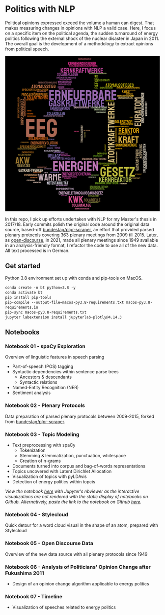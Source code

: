 # Politics with NLP

Political opinions expressed exceed the volume a human can digest. That makes measuring changes in opinions with NLP a valid case. Here, I focus on a specific item on the political agenda, the sudden turnaround of energy politics following the external shock of the nuclear disaster in Japan in 2011. The overall goal is the development of a methodology to extract opinions from political speech.

![atom wordcloud](docs/atom.png)

In this repo, I pick up efforts undertaken with NLP for my Master's thesis in 2017/18. Early commits polish the original code around the original data source, based-off [bundestag/plpr-scraper](https://github.com/bundestag/plpr-scraper), an effort that provided parsed plenary protocols covering 363 plenary meetings from 2009 till 2015. Later, as [open-discourse](https://github.com/open-discourse/open-discourse), in 2021, made all plenary meetings since 1949 available in an analysis-friendly format, I refactor the code to use all of the new data. All text processed is in German.

## Get started

Python 3.8 environment set up with conda and pip-tools on MacOS.

```shell
conda create -n bt python=3.8 -y
conda activate bt
pip install pip-tools
pip-compile --output-file=macos-py3.8-requirements.txt macos-py3.8-requirements.in
pip-sync macos-py3.8-requirements.txt
jupyter labextension install jupyterlab-plotly@4.14.3
```

## Notebooks

### Notebook 01 - spaCy Exploration

Overview of linguistic features in speech parsing

- Part-of-speech (POS) tagging
- Syntactic dependencies within sentence parse trees
  - Ancestors & descendants
  - Syntactic relations
- Named-Entity Recognition (NER)
- Sentiment analysis

### Notebook 02 - Plenary Protocols

Data preparation of parsed plenary protocols between 2009-2015, forked from [bundestag/plpr-scraper](https://github.com/bundestag/plpr-scraper).

### Notebook 03 - Topic Modeling

- Text preprocessing with spaCy
  - Tokenization
  - Stemming & lemmatization, punctuation, whitespace
  - Creation of n-grams
- Documents turned into corpus and bag-of-words representations
- Topics uncovered with Latent Dirichlet Allocation
- Visualization of topics with pyLDAvis
- Detection of energy politics within topcis

_View the notebook [here](https://nbviewer.jupyter.org/github/sebas-seck/bundestag_nlp/blob/main/nb_03_topic_modelling.ipynb#topic=0&lambda=1&term=) with Jupyter's nbviewer as the interactive visualizations are not rendered with the static display of notebooks on Github. Alternatively, paste the link to the notebook on Github [here](https://nbviewer.jupyter.org/)._

### Notebook 04 - Stylecloud

Quick detour for a word cloud visual in the shape of an atom, prepared with Stylecloud

### Notebook 05 - Open Discourse Data

Overview of the new data source with all plenary protocols since 1949

### Notebook 06 - Analysis of Politicians' Opinion Change after Fukushima 2011

- Design of an opinion change algorithm applicable to energy politics

### Notebook 07 - Timeline

- Visualization of speeches related to energy politics
